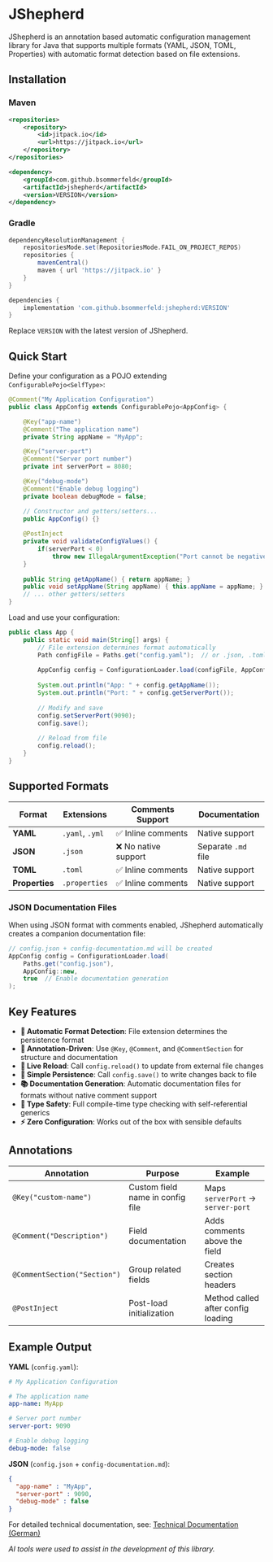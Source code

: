 # JShepherd

JShepherd is an annotation based automatic configuration management library for Java that supports multiple formats (YAML, JSON, TOML, Properties) with automatic format detection based on file extensions.

## Installation

### Maven

```xml
<repositories>
    <repository>
        <id>jitpack.io</id>
        <url>https://jitpack.io</url>
    </repository>
</repositories>

<dependency>
    <groupId>com.github.bsommerfeld</groupId>
    <artifactId>jshepherd</artifactId>
    <version>VERSION</version> 
</dependency>
```

### Gradle

```groovy
dependencyResolutionManagement {
    repositoriesMode.set(RepositoriesMode.FAIL_ON_PROJECT_REPOS)
    repositories {
        mavenCentral()
        maven { url 'https://jitpack.io' }
    }
}

dependencies {
    implementation 'com.github.bsommerfeld:jshepherd:VERSION'
}
```

Replace `VERSION` with the latest version of JShepherd.

## Quick Start

Define your configuration as a POJO extending `ConfigurablePojo<SelfType>`:

```java
@Comment("My Application Configuration")
public class AppConfig extends ConfigurablePojo<AppConfig> {

    @Key("app-name")
    @Comment("The application name")
    private String appName = "MyApp";

    @Key("server-port")
    @Comment("Server port number")
    private int serverPort = 8080;

    @Key("debug-mode")
    @Comment("Enable debug logging")
    private boolean debugMode = false;

    // Constructor and getters/setters...
    public AppConfig() {}
    
    @PostInject 
    private void validateConfigValues() {
        if(serverPort < 0)
            throw new IllegalArgumentException("Port cannot be negative.");
    }
    
    public String getAppName() { return appName; }
    public void setAppName(String appName) { this.appName = appName; }
    // ... other getters/setters
}
```

Load and use your configuration:

```java
public class App {
    public static void main(String[] args) {
        // File extension determines format automatically
        Path configFile = Paths.get("config.yaml");  // or .json, .toml, .properties
        
        AppConfig config = ConfigurationLoader.load(configFile, AppConfig::new);
        
        System.out.println("App: " + config.getAppName());
        System.out.println("Port: " + config.getServerPort());
        
        // Modify and save
        config.setServerPort(9090);
        config.save();
        
        // Reload from file
        config.reload();
    }
}
```

## Supported Formats

| Format | Extensions | Comments Support | Documentation |
|--------|------------|------------------|---------------|
| **YAML** | `.yaml`, `.yml` | ✅ Inline comments | Native support |
| **JSON** | `.json` | ❌ No native support | Separate `.md` file |
| **TOML** | `.toml` | ✅ Inline comments | Native support |
| **Properties** | `.properties` | ✅ Inline comments | Native support |

### JSON Documentation Files

When using JSON format with comments enabled, JShepherd automatically creates a companion documentation file:

```java
// config.json + config-documentation.md will be created
AppConfig config = ConfigurationLoader.load(
    Paths.get("config.json"), 
    AppConfig::new, 
    true  // Enable documentation generation
);
```

## Key Features

* **🎯 Automatic Format Detection**: File extension determines the persistence format
* **📝 Annotation-Driven**: Use `@Key`, `@Comment`, and `@CommentSection` for structure and documentation
* **🔄 Live Reload**: Call `config.reload()` to update from external file changes
* **💾 Simple Persistence**: Call `config.save()` to write changes back to file
* **📚 Documentation Generation**: Automatic documentation files for formats without native comment support
* **🔧 Type Safety**: Full compile-time type checking with self-referential generics
* **⚡ Zero Configuration**: Works out of the box with sensible defaults

## Annotations

| Annotation | Purpose | Example |
|------------|---------|---------|
| `@Key("custom-name")` | Custom field name in config file | Maps `serverPort` → `server-port` |
| `@Comment("Description")` | Field documentation | Adds comments above the field |
| `@CommentSection("Section")` | Group related fields | Creates section headers |
| `@PostInject` | Post-load initialization | Method called after config loading |

## Example Output

**YAML** (`config.yaml`):
```yaml
# My Application Configuration

# The application name
app-name: MyApp

# Server port number  
server-port: 9090

# Enable debug logging
debug-mode: false
```

**JSON** (`config.json` + `config-documentation.md`):
```json
{
  "app-name" : "MyApp",
  "server-port" : 9090,
  "debug-mode" : false
}
```

For detailed technical documentation, see: [Technical Documentation (German)](docs/TECHNISCHE_DOKUMENTATION_de_V3.md)

*AI tools were used to assist in the development of this library.*
